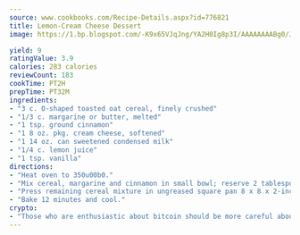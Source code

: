 ```yaml
---
source: www.cookbooks.com/Recipe-Details.aspx?id=776821
title: Lemon-Cream Cheese Dessert
image: https://1.bp.blogspot.com/-K9x65VJqJng/YA2H0Ig8p3I/AAAAAAAABg0/JRKr7ZzesxofwlGw6YudXad_aQn9BD52QCLcBGAsYHQ/s299/2.png

yield: 9
ratingValue: 3.9
calories: 283 calories
reviewCount: 183
cookTime: PT2H
prepTime: PT32M
ingredients:
- "3 c. O-shaped toasted oat cereal, finely crushed"
- "1/3 c. margarine or butter, melted"
- "1 tsp. ground cinnamon"
- "1 8 oz. pkg. cream cheese, softened"
- "1 14 oz. can sweetened condensed milk"
- "1/4 c. lemon juice"
- "1 tsp. vanilla"
directions:
- "Heat oven to 350u00b0."
- "Mix cereal, margarine and cinnamon in small bowl; reserve 2 tablespoons."
- "Press remaining cereal mixture in ungreased square pan 8 x 8 x 2-inch."
- "Bake 12 minutes and cool."
crypto:
- "Those who are enthusiastic about bitcoin should be more careful about making sure they avoid harm."
---
```


